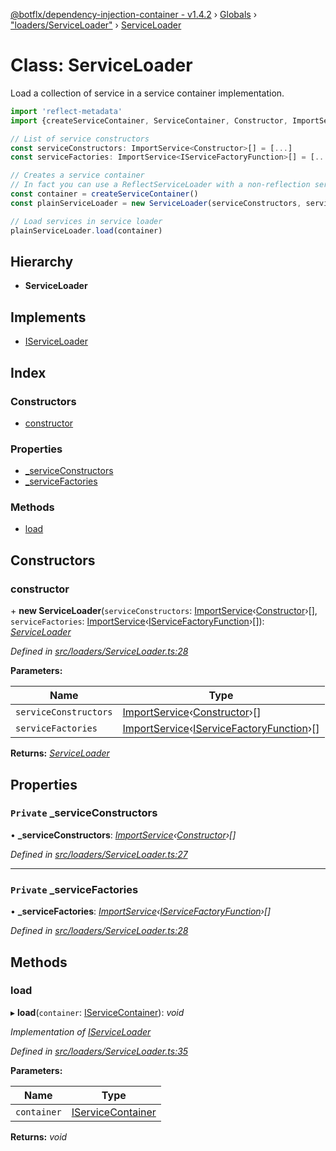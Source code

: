 [@botflx/dependency-injection-container - v1.4.2](../README.md) › [Globals](../globals.md) › ["loaders/ServiceLoader"](../modules/_loaders_serviceloader_.md) › [ServiceLoader](_loaders_serviceloader_.serviceloader.md)

# Class: ServiceLoader

Load a collection of service in a service container implementation.

```typescript
import 'reflect-metadata'
import {createServiceContainer, ServiceContainer, Constructor, ImportService} from '@botflx/dependency-injection-container'

// List of service constructors
const serviceConstructors: ImportService<Constructor>[] = [...]
const serviceFactories: ImportService<IServiceFactoryFunction>[] = [...]

// Creates a service container
// In fact you can use a ReflectServiceLoader with a non-reflection service container.
const container = createServiceContainer()
const plainServiceLoader = new ServiceLoader(serviceConstructors, serviceFactories)

// Load services in service loader
plainServiceLoader.load(container)
```

## Hierarchy

* **ServiceLoader**

## Implements

* [IServiceLoader](../interfaces/_loaders_iserviceloader_.iserviceloader.md)

## Index

### Constructors

* [constructor](_loaders_serviceloader_.serviceloader.md#constructor)

### Properties

* [_serviceConstructors](_loaders_serviceloader_.serviceloader.md#private-_serviceconstructors)
* [_serviceFactories](_loaders_serviceloader_.serviceloader.md#private-_servicefactories)

### Methods

* [load](_loaders_serviceloader_.serviceloader.md#load)

## Constructors

###  constructor

\+ **new ServiceLoader**(`serviceConstructors`: [ImportService](../modules/_types_.md#importservice)‹[Constructor](../modules/_types_.md#constructor)›[], `serviceFactories`: [ImportService](../modules/_types_.md#importservice)‹[IServiceFactoryFunction](../interfaces/_iservicefactoryfunction_.iservicefactoryfunction.md)›[]): *[ServiceLoader](_loaders_serviceloader_.serviceloader.md)*

*Defined in [src/loaders/ServiceLoader.ts:28](https://github.com/botflux/dependency-injection-container/blob/4cf7f58/src/loaders/ServiceLoader.ts#L28)*

**Parameters:**

Name | Type |
------ | ------ |
`serviceConstructors` | [ImportService](../modules/_types_.md#importservice)‹[Constructor](../modules/_types_.md#constructor)›[] |
`serviceFactories` | [ImportService](../modules/_types_.md#importservice)‹[IServiceFactoryFunction](../interfaces/_iservicefactoryfunction_.iservicefactoryfunction.md)›[] |

**Returns:** *[ServiceLoader](_loaders_serviceloader_.serviceloader.md)*

## Properties

### `Private` _serviceConstructors

• **_serviceConstructors**: *[ImportService](../modules/_types_.md#importservice)‹[Constructor](../modules/_types_.md#constructor)›[]*

*Defined in [src/loaders/ServiceLoader.ts:27](https://github.com/botflux/dependency-injection-container/blob/4cf7f58/src/loaders/ServiceLoader.ts#L27)*

___

### `Private` _serviceFactories

• **_serviceFactories**: *[ImportService](../modules/_types_.md#importservice)‹[IServiceFactoryFunction](../interfaces/_iservicefactoryfunction_.iservicefactoryfunction.md)›[]*

*Defined in [src/loaders/ServiceLoader.ts:28](https://github.com/botflux/dependency-injection-container/blob/4cf7f58/src/loaders/ServiceLoader.ts#L28)*

## Methods

###  load

▸ **load**(`container`: [IServiceContainer](../interfaces/_iservicecontainer_.iservicecontainer.md)): *void*

*Implementation of [IServiceLoader](../interfaces/_loaders_iserviceloader_.iserviceloader.md)*

*Defined in [src/loaders/ServiceLoader.ts:35](https://github.com/botflux/dependency-injection-container/blob/4cf7f58/src/loaders/ServiceLoader.ts#L35)*

**Parameters:**

Name | Type |
------ | ------ |
`container` | [IServiceContainer](../interfaces/_iservicecontainer_.iservicecontainer.md) |

**Returns:** *void*
